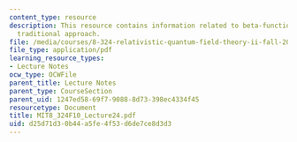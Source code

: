 ```yaml
---
content_type: resource
description: This resource contains information related to beta-functions from the
  traditional approach.
file: /media/courses/8-324-relativistic-quantum-field-theory-ii-fall-2010/d25d71d30b44a5fe4f53d6de7ce8d3d3_MIT8_324F10_Lecture24.pdf
file_type: application/pdf
learning_resource_types:
- Lecture Notes
ocw_type: OCWFile
parent_title: Lecture Notes
parent_type: CourseSection
parent_uid: 1247ed58-69f7-9088-8d73-398ec4334f45
resourcetype: Document
title: MIT8_324F10_Lecture24.pdf
uid: d25d71d3-0b44-a5fe-4f53-d6de7ce8d3d3
---
```

